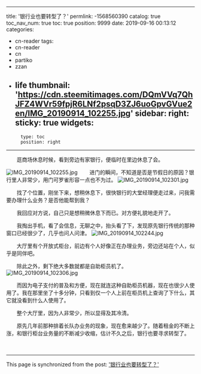 
---
title: '银行业也要转型了？'
permlink: -1568560390
catalog: true
toc_nav_num: true
toc: true
position: 9999
date: 2019-09-16 00:13:12
categories:
- cn-reader
tags:
- cn-reader
- cn
- partiko
- zzan
- life
thumbnail: 'https://cdn.steemitimages.com/DQmVVq7QhJFZ4WVr59fpjR6LNf2psqD3ZJ6uoGpvGVue2en/IMG_20190914_102255.jpg'
sidebar:
    right:
        sticky: true
widgets:
    -
        type: toc
        position: right
---


　　逛商场休息时候，看到旁边有家银行，便临时在里边休息了会。

![IMG_20190914_102255.jpg](https://cdn.steemitimages.com/DQmVVq7QhJFZ4WVr59fpjR6LNf2psqD3ZJ6uoGpvGVue2en/IMG_20190914_102255.jpg)
　　进门的瞬间，不知道是否是节假日的原因？银行里人非常少，用门可罗雀形容一点也不为过。
![IMG_20190914_102301.jpg](https://cdn.steemitimages.com/DQmR1tjNnQCta8PyCX6K4Xz5dvanXCQkLTKqtCpkKccnytD/IMG_20190914_102301.jpg)

　　找了个位置，刚坐下来，想稍休息下，很快银行的大堂经理便走过来，问我需要办理什么业务？是否他能帮到我？

　　我回应对方说，自己只是想稍微休息下而已。对方便礼貌地走开了。

　　我掏出手机，看了会信息，无聊之中，抬头看了下，发现原先银行传统的那种窗口已经很少了，几乎也问人问津。
![IMG_20190914_102244.jpg](https://cdn.steemitimages.com/DQmNzK2azAVgqyL6ujRsY7VPAvRcHwcy37a1CKoeKrBpHTY/IMG_20190914_102244.jpg)

　　大厅里有个开放式柜台，前边有个人好像正在办理业务，旁边还站在个人，似乎是同伴吧。

　　除此之外，剩下绝大多数就都是自助柜员机了。
![IMG_20190914_102306.jpg](https://cdn.steemitimages.com/DQmfKXfa5tnJ32WgtXyv6y9dmNPyB7T29HqvmNhLs53iG6y/IMG_20190914_102306.jpg)

　　而因为电子支付的普及和方便，现在就连这种自助柜员机器，现在也很少人使用了。我在那里坐了十多分钟，只看到仅一个人上前在柜员机上查询了下什么，其它就没看到什么人使用了。

　　整个大厅里，因为人非常少，所以显得及其冷清。

　　原先几年前那种排着长队办业务的现象，现在愈来越少了。随着租金的不断上涨，和银行柜台业务量的不断减少收缩，估计不久之后，银行也要寻求转型了。

　　

- - -

This page is synchronized from the post: ['银行业也要转型了？'](https://steemit.com/@rivalhw/-1568560390)
